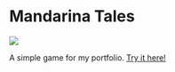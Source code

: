 # Mandarina Tales

![](https://github.com/nclettiere/ProgramcionUnity/blob/master/.github/workflows/crazy-hamburger.png)

A simple game for my portfolio. [Try it here!](https://mosnye.itch.io/mandarina-tales?secret=4070nFqE9bCDjRIhMnQpaIwPDA)
